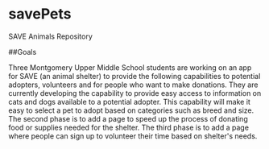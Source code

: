 # savePets
SAVE Animals Repository

##Goals

Three Montgomery Upper Middle School students are working on an app for SAVE (an animal shelter) to provide the following capabilities to potential adopters, volunteers and for people who want to make donations.    They are currently developing the capability to provide easy access to information on cats and dogs available to a potential adopter. This capability will make it easy to select a pet to adopt based on categories such as breed and size.  The second phase is to add a page to speed up the process of donating food or supplies needed for the shelter.  The third phase is to add a page where people can sign up to volunteer their time based on shelter's needs.

